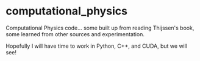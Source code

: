 # computational_physics
Computational Physics code... some built up from reading Thijssen's book, some learned from other sources and experimentation.

Hopefully I will have time to work in Python, C++, and CUDA, but we will see!
